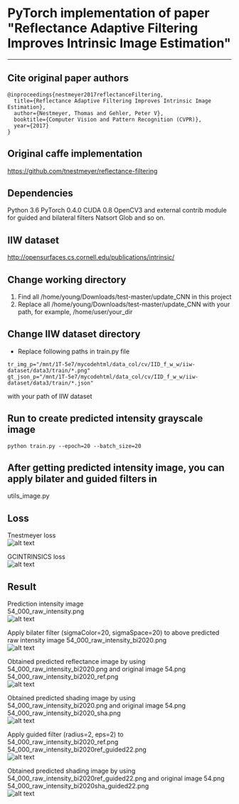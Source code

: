 # PyTorch implementation of paper "Reflectance Adaptive Filtering Improves Intrinsic Image Estimation"
---

## Cite original paper authors
```
@inproceedings{nestmeyer2017reflectanceFiltering,
  title={Reflectance Adaptive Filtering Improves Intrinsic Image Estimation},
  author={Nestmeyer, Thomas and Gehler, Peter V},
  booktitle={Computer Vision and Pattern Recognition (CVPR)},
  year={2017}
}
```

## Original caffe implementation
https://github.com/tnestmeyer/reflectance-filtering

## Dependencies
Python 3.6
PyTorch 0.4.0
CUDA 0.8
OpenCV3 and external contrib module for guided and bilateral filters
Natsort
Glob
and so on.

## IIW dataset
http://opensurfaces.cs.cornell.edu/publications/intrinsic/

## Change working directory 

1. Find all /home/young/Downloads/test-master/update_CNN in this project
2. Replace all /home/young/Downloads/test-master/update_CNN with your path, 
for example, /home/user/your_dir

## Change IIW dataset directory

* Replace following paths in train.py file
```
tr_img_p="/mnt/1T-5e7/mycodehtml/data_col/cv/IID_f_w_w/iiw-dataset/data3/train/*.png"
gt_json_p="/mnt/1T-5e7/mycodehtml/data_col/cv/IID_f_w_w/iiw-dataset/data3/train/*.json"
```
with your path of IIW dataset

## Run to create predicted intensity grayscale image
```
python train.py --epoch=20 --batch_size=20
```
## After getting predicted intensity image, you can apply bilater and guided filters in
utils_image.py

## Loss
Tnestmeyer loss  
![alt text](https://github.com/youngminpark2559/ml_cv_p/blob/master/IID/reflectance_filtering/train/loss_one.png)

GCINTRINSICS loss  
![alt text](https://github.com/youngminpark2559/ml_cv_p/blob/master/IID/reflectance_filtering/train/loss_cgintrinsic.png)

## Result
Prediction intensity image  
54_000_raw_intensity.png  
![alt text](https://github.com/youngminpark2559/ml_cv_p/blob/master/IID/reflectance_filtering/result/54_000_raw_intensity.png)

Apply bilater filter (sigmaColor=20, sigmaSpace=20) to above predicted raw intensity image
54_000_raw_intensity_bi2020.png  
![alt text](https://github.com/youngminpark2559/ml_cv_p/blob/master/IID/reflectance_filtering/utils/54_000_raw_intensity_bi2020.png)

Obtained predicted reflectance image by using 54_000_raw_intensity_bi2020.png and original image 54.png
54_000_raw_intensity_bi2020_ref.png  
![alt text](https://github.com/youngminpark2559/ml_cv_p/blob/master/IID/reflectance_filtering/utils/54_000_raw_intensity_bi2020_ref.png)

Obtained predicted shading image by using 54_000_raw_intensity_bi2020.png and original image 54.png
54_000_raw_intensity_bi2020_sha.png  
![alt text](https://github.com/youngminpark2559/ml_cv_p/blob/master/IID/reflectance_filtering/utils/54_000_raw_intensity_bi2020_sha.png)

Apply guided filter (radius=2, eps=2) to 54_000_raw_intensity_bi2020_ref.png
54_000_raw_intensity_bi2020ref_guided22.png  
![alt text](https://github.com/youngminpark2559/ml_cv_p/blob/master/IID/reflectance_filtering/utils/54_000_raw_intensity_bi2020ref_guided22.png)

Obtained predicted shading image by using 54_000_raw_intensity_bi2020ref_guided22.png and original image 54.png
54_000_raw_intensity_bi2020sha_guided22.png  
![alt text](https://github.com/youngminpark2559/ml_cv_p/blob/master/IID/reflectance_filtering/utils/54_000_raw_intensity_bi2020sha_guided22.png)
